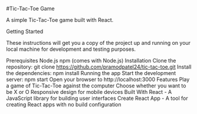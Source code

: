 #Tic-Tac-Toe Game


A simple Tic-Tac-Toe game built with React.

Getting Started

These instructions will get you a copy of the project up and running on your local machine for development and testing purposes.

Prerequisites
Node.js
npm (comes with Node.js)
Installation
Clone the repository: git clone https://github.com/pramodpatel24/tic-tac-toe.git
Install the dependencies: npm install
Running the app
Start the development server: npm start
Open your browser to http://localhost:3000
Features
Play a game of Tic-Tac-Toe against the computer
Choose whether you want to be X or O
Responsive design for mobile devices
Built With
React - A JavaScript library for building user interfaces
Create React App - A tool for creating React apps with no build configuration
